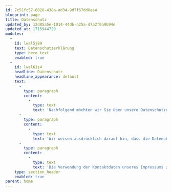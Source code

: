 ```yaml
---
id: 7c51fc57-6028-438a-ad34-9d7f67dd8ea4
blueprint: page
title: Datenschutz
updated_by: 12d85a5e-1014-44db-a25a-d7a2f0a9b94e
updated_at: 1715944729
modules:
  -
    id: lwal5j89
    text: Datenschutzerklärung
    type: hero_text
    enabled: true
  -
    id: lwal61s4
    headline: Datenschutz
    headline_appearance: default
    text:
      -
        type: paragraph
        content:
          -
            type: text
            text: 'Nachfolgend möchten wir Sie über unsere Datenschutzerklärung informieren. Sie finden hier Informationen über die Erhebung und Verwendung persönlicher Daten bei der Nutzung unserer Webseite. Wir beachten dabei das für Deutschland geltende Datenschutzrecht. Sie können diese Erklärung jederzeit auf unserer Webseite abrufen.'
      -
        type: paragraph
        content:
          -
            type: text
            text: 'Wir weisen ausdrücklich darauf hin, dass die Datenübertragung im Internet (z.B. bei der Kommunikation per E-Mail) Sicherheitslücken aufweisen und nicht lückenlos vor dem Zugriff durch Dritte geschützt werden kann.'
      -
        type: paragraph
        content:
          -
            type: text
            text: 'Die Verwendung der Kontaktdaten unseres Impressums zur gewerblichen Werbung ist ausdrücklich nicht erwünscht, es sei denn wir hatten zuvor unsere schriftliche Einwilligung erteilt oder es besteht bereits eine Geschäftsbeziehung. Der Anbieter und alle auf dieser Website genannten Personen widersprechen hiermit jeder kommerziellen Verwendung und Weitergabe ihrer Daten.'
    type: section_header
    enabled: true
parent: home
---
```

